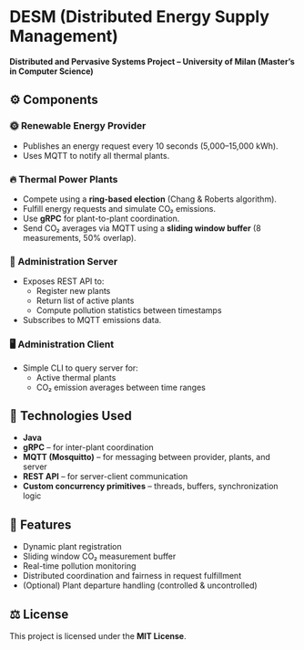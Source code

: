 # DESM (Distributed Energy Supply Management)


**Distributed and Pervasive Systems Project – University of Milan (Master’s in Computer Science)**  


## ⚙️ Components

### 🌞 Renewable Energy Provider
- Publishes an energy request every 10 seconds (5,000–15,000 kWh).
- Uses MQTT to notify all thermal plants.

### 🔥 Thermal Power Plants
- Compete using a **ring-based election** (Chang & Roberts algorithm).
- Fulfill energy requests and simulate CO₂ emissions.
- Use **gRPC** for plant-to-plant coordination.
- Send CO₂ averages via MQTT using a **sliding window buffer** (8 measurements, 50% overlap).

### 🧠 Administration Server
- Exposes REST API to:
    - Register new plants
    - Return list of active plants
    - Compute pollution statistics between timestamps
- Subscribes to MQTT emissions data.

### 🖥️ Administration Client
- Simple CLI to query server for:
    - Active thermal plants
    - CO₂ emission averages between time ranges



## 🔧 Technologies Used

- **Java**
- **gRPC** – for inter-plant coordination
- **MQTT (Mosquitto)** – for messaging between provider, plants, and server
- **REST API** – for server-client communication
- **Custom concurrency primitives** – threads, buffers, synchronization logic


## 🧪 Features

- Dynamic plant registration
- Sliding window CO₂ measurement buffer
- Real-time pollution monitoring
- Distributed coordination and fairness in request fulfillment
- (Optional) Plant departure handling (controlled & uncontrolled)



## ⚖️ License

This project is licensed under the **MIT License**. 